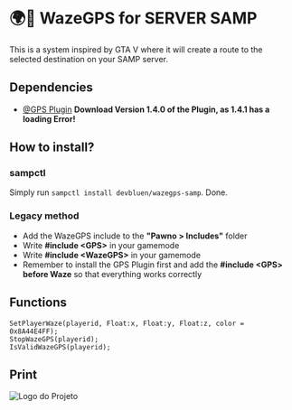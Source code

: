 # 🌍📍 WazeGPS for SERVER SAMP
This is a system inspired by GTA V where it will create a route to the selected destination on your SAMP server.

## Dependencies
- [@GPS Plugin](https://github.com/kristoisberg/samp-gps-plugin) **Download Version 1.4.0 of the Plugin, as 1.4.1 has a loading Error!**

## How to install?

### sampctl
Simply run `sampctl install devbluen/wazegps-samp`. Done.

### Legacy method
- Add the WazeGPS include to the **"Pawno > Includes"** folder
- Write **#include \<GPS\>** in your gamemode
- Write **#include \<WazeGPS\>** in your gamemode
- Remember to install the GPS Plugin first and add the **#include \<GPS\> before Waze** so that everything works correctly

## Functions
```pawn
SetPlayerWaze(playerid, Float:x, Float:y, Float:z, color = 0x8A44E4FF);
StopWazeGPS(playerid);
IsValidWazeGPS(playerid);
```

## Print
![Logo do Projeto](https://i.imgur.com/GD9aKcK.png)
